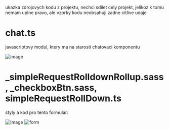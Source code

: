 ukazka zdrojovych kodu z projektu, nechci sdilet cely projekt, jelikoz k tomu nemam uplne pravo, ale vzorky kodu neobsahuji zadne citlive udaje


# chat.ts 
javascriptovy modul, ktery ma na starosti chatovaci komponentu

![image](https://github.com/user-attachments/assets/8aff0b1c-be46-41fb-a32b-38445baf9a13)

# _simpleRequestRolldownRollup.sass, _checkboxBtn.sass, simpleRequestRollDown.ts
styly a kod pro tento formular:

![image](https://github.com/user-attachments/assets/a0af3d01-13f2-40c0-8eac-affee17bf7bf)
![form](https://github.com/user-attachments/assets/0d264c23-7092-4a74-afb0-8bf6b37156a8)
